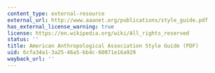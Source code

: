 ```yaml
---
content_type: external-resource
external_url: http://www.aaanet.org/publications/style_guide.pdf
has_external_license_warning: true
license: https://en.wikipedia.org/wiki/All_rights_reserved
status: ''
title: American Anthropological Association Style Guide (PDF)
uid: 6cfa34a1-3a25-46a5-bb4c-60071e16a929
wayback_url: ''
---
```

